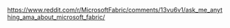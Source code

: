 https://www.reddit.com/r/MicrosoftFabric/comments/13vu6v1/ask_me_anything_ama_about_microsoft_fabric/

